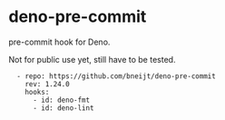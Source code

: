 # deno-pre-commit

pre-commit hook for Deno.

Not for public use yet, still have to be tested.

```
  - repo: https://github.com/bneijt/deno-pre-commit
    rev: 1.24.0
    hooks:
      - id: deno-fmt
      - id: deno-lint
```
